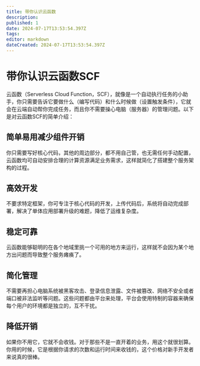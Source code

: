 ```yaml
---
title: 带你认识云函数
description: 
published: 1
date: 2024-07-17T13:53:54.397Z
tags: 
editor: markdown
dateCreated: 2024-07-17T13:53:54.397Z
---
```


# 带你认识云函数SCF
云函数（Serverless Cloud Function，SCF），就像是一个自动执行任务的小助手，你只需要告诉它要做什么（编写代码）和什么时候做（设置触发条件），它就会在云端自动帮你完成任务，而且你不需要操心电脑（服务器）的管理问题。以下是对云函数SCF的简单介绍：
## 简单易用减少组件开销
你只需要写好核心代码，其他的周边部分，都不用自己管，也无需任何手动配置，云函数均可自动安排合理的计算资源满足业务需求，这样就简化了搭建整个服务架构的过程。
## 高效开发
不要求特定框架，你可专注于核心代码的开发，上传代码后，系统将自动完成部署，解决了单体应用部署升级的难题，降低了运维复杂度。
## 稳定可靠
云函数能够聪明的在各个地域里挑一个可用的地方来运行，这样就不会因为某个地方出问题而导致整个服务瘫痪了。
## 简化管理
不需要再担心电脑系统被黑客攻击、登录信息泄露、文件被篡改、网络不安全或者端口被非法监听等问题。这些问题都由平台来处理，平台会使用特制的容器来确保每个用户的环境都是独立的，互不干扰。
## 降低开销
如果你不用它，它就不会收钱。对于那些不是一直开着的业务，用这个就很划算。你用的时候，它是根据你请求的次数和运行时间来收钱的，这个价格对新手开发者来说真的很棒。